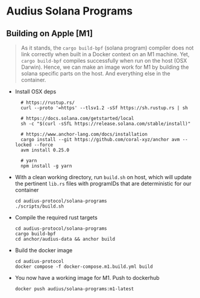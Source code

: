 # Audius Solana Programs

## Building on Apple [M1]

> As it stands, the `cargo build-bpf` (solana program) compiler does not link correctly when built in a Docker context on an M1 machine. 
Yet, `cargo build-bpf` compiles successfully when run on the host (OSX Darwin). Hence, we can make an image work for M1 by building the solana specific parts on the host. And everything else in the container.

- Install OSX deps
  ```
    # https://rustup.rs/
    curl --proto '=https' --tlsv1.2 -sSf https://sh.rustup.rs | sh

    # https://docs.solana.com/getstarted/local
    sh -c "$(curl -sSfL https://release.solana.com/stable/install)"

    # https://www.anchor-lang.com/docs/installation
    cargo install --git https://github.com/coral-xyz/anchor avm --locked --force
    avm install 0.25.0

    # yarn
    npm install -g yarn
  ```
- With a clean working directory, run `build.sh` on host, which will update the pertinent `lib.rs` files with programIDs that are deterministic for our container
  ```
  cd audius-protocol/solana-programs
  ./scripts/build.sh
  ```
- Compile the required rust targets 
  ```
  cd audius-protocol/solana-programs
  cargo build-bpf
  cd anchor/audius-data && anchor build
  ```
- Build the docker image
  ```
  cd audius-protocol
  docker compose -f docker-compose.m1.build.yml build
  ```
- You now have a working image for M1. Push to dockerhub
  ```
  docker push audius/solana-programs:m1-latest
  ```
